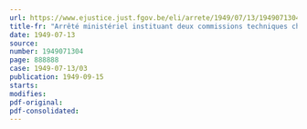 ```yaml
---
url: https://www.ejustice.just.fgov.be/eli/arrete/1949/07/13/1949071304/justel
title-fr: "Arrêté ministériel instituant deux commissions techniques chargées de régler les modalités d'application de l'assurance obligatoire en cas de maladie ou d'invalidité, en exécution de la loi du 2 juin 1949, portant approbation de la Convention entre la Belgique et les Pays-Bas, relative à l'application de la législation des deux pays, en ce qui concerne les assurances sociales"
date: 1949-07-13
source:
number: 1949071304
page: 888888
case: 1949-07-13/03
publication: 1949-09-15
starts:
modifies:
pdf-original:
pdf-consolidated:
---
```


